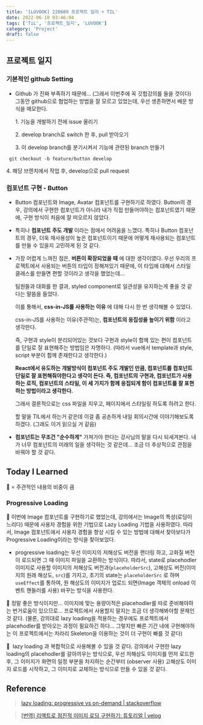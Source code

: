 ```yaml
---
title: '[LUVOOK] 220609 프로젝트 일지 + TIL'
date: 2022-06-10 03:46:04
tags: ['TiL', '프로젝트_일지', 'LUVOOK']
category: 'Project'
draft: false
---
```


## 프로젝트 일지

### 기본적인 github Setting

- Github 가 진짜 부족하기 때문에... (그래서 이번주에 꼭 깃헙강의를 들을 것이다) 그동안 github으로 협업하는 방법을 잘 모르고 있었는데, 우선 생존하면서 배운 방식을 메모한다.

  1\. 기능을 개발하기 전에 issue 올리기

  2\. develop branch로 switch 한 후, pull 받아오기

  3\. 이 develop branch를 분기시켜서 기능에 관련된 branch 만들기

```terminal
 git checkout -b feature/button develop
```

4\. 해당 브렌치에서 작업 후, develop으로 pull request

### 컴포넌트 구현 \- Button

- Button 컴포넌트와 Image, Avatar 컴포넌트를 구현하기로 하였다. Button의 경우, 강의에서 구현한 컴포넌트가 아니라 내가 직접 만들어야하는 컴포넌트였기 때문에, 구현 방식이 처음에 잘 떠오르지 않았다.
- 특히나 **컴포넌트 주도 개발** 이라는 점에서 어려움을 느꼈다. 특히나 Button 컴포넌트의 경우, 더욱 재사용성이 높은 컴포넌트이기 때문에 어떻게 재사용되는 컴포넌트를 만들 수 있을지 고민하게 된 것 같다.
- 가장 어렵게 느껴진 점은, **버튼이 확장되었을 때** 에 대한 생각이였다. 우선 우리의 프로젝트에서 사용되는 버튼의 타입이 정해져있기 때문에, 이 타입에 대해서 스타일 클래스를 만들면 편할 것이라고 생각을 했었는데...


    팀원들과 대화를 한 결과, styled component로 일관성을 유지하는게 좋을 것 같다는 말씀을 들었다.

    이를 통해서, **css-in-JS를 사용하는 이유** 에 대해 다시 한 번 생각해볼 수 있었다.

    css-in-JS를 사용하는 이유(주관적)는, **컴포넌트의 응집성을 높이기 위함** 이라고 생각한다.

    즉, 구현과 style이 분리되어있는 것보다 구현과 style이 함께 있는 편이 컴포넌트를 단일로 잘 표현해주는 방법임은 자명하다. (따라서 vue에서 template과 style, script 부분이 함께 존재한다고 생각한다.)

    **React에서 유도하는 개발방식이 컴포넌트 주도 개발인 만큼, 컴포넌트를 컴포넌트 단일로 잘 표현해줘야한다고 생각이 든다. 즉, 컴포넌트의 구현과, 컴포넌트가 사용하는 로직, 컴포넌트의 스타일, 이 세 가지가 함께 응집되게 함이 컴포넌트를 잘 표현하는 방법이라고 생각한다.**



    그래서 결론적으로는 css 파일을 지우고, 페이지에서 스타일링 하도록 하려고 한다.

    할 말을 TIL에서 하는거 같은데 이걸 좀 공손하게 내일 회의시간에 이야기해보도록 하겠다. (그래도 이거 읽으실 거 같음)

- **컴포넌트는 무조건 "순수하게"** 가져가야 한다는 강사님의 말을 다시 되새겨본다. 내가 너무 컴포넌트의 미래의 일을 생각하는 것 같은데... 조금 더 추상적으로 관점을 바꿔야 할 것 같다.

## Today I Learned

🍬 = 주관적인 내용의 비중이 큼

### Progressive Loading

🍬 이번에 Image 컴포넌트를 구현하기로 했었는데, 강의에서는 Image의 특성(로딩이 느리다) 때문에 사용자 경험을 위한 기법으로 Lazy Loading 기법을 사용하였다. 따라서, Image 컴포넌트에서 사용자 경험을 향상 시킬 수 있는 방법에 대해서 찾아보다가 Progressive Loading이라는 방식을 찾아보았다.

- progressive loading는 우선 이미지의 저해상도 버전을 랜더링 하고, 고화질 버전이 로드되면 그 때 이미지 파일을 교환하는 방식이다. 따라서, state로 placehodler이미지로 사용할 이미지의 저해상도 버전과(`placeholderSrc`), 고해상도 버전(이미지의 원래 해상도, `src`)를 가지고, 초기의 state는 `placeholderSrc` 로 하며 `useEffect`를 통하여, 원 해상도의 이미지가 업로드 되면(Image 객체의 onload 이벤트 핸들러를 사용) 바꾸는 방식을 사용한다.

🍬 정말 좋은 방식이지만... 이미지에 맞는 용량이적은 placehodler를 따로 준비해야하는 번거로움이 있으므로... 프로젝트에서 사용할지 말지는 조금 더 생각해봐야할 문제인 것 같다. (물론, 강의대로 lazy loading을 적용하는 경우에도 프로젝트에서 placehodler를 받아오는 과정이 필요하긴 하다... 그렇지만 빠른 기간 내에 구현해야하는 이 프로젝트에서는 차라리 Skeleton을 이용하는 것이 더 구현이 빠를 것 같다)

🍬  lazy loading 과 복합적으로 사용해볼 수 있을 것 같다. 강의에서 구현한 lazy loading의 placehodler를 갈아끼우는 방식으로, 우선 저해상도 이미지를 먼저 로드한 후, 그 이미지가 화면의 일정 부분을 차지하는 순간부터 (observer 사용) 고해상도 이미지 로드를 시작하고, 그 이미지로 교체하는 방식으로 만들 수 있을 것 같다.

## Reference

> [lazy loading: progressive vs on-demand | stackoverflow](https://stackoverflow.com/questions/25726554/lazy-loading-progressive-vs-on-demand)

> [[번역] 리액트로 점진적 이미지 로딩 구현하기: 튜토리얼 | velog](https://velog.io/@eunbinn/progressive-image-loading-react-tutorial)
